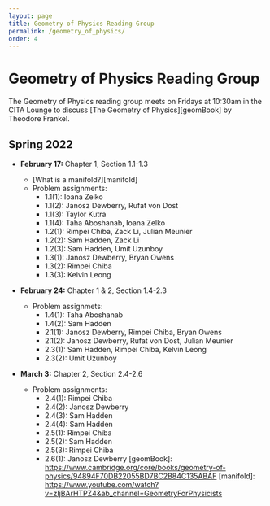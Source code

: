 ```yaml
---
layout: page
title: Geometry of Physics Reading Group
permalink: /geometry_of_physics/
order: 4
---
```


Geometry of Physics Reading Group
=================================


The Geometry of Physics reading group meets on Fridays at 10:30am in the CITA Lounge to discuss [The Geometry of Physics][geomBook] by Theodore Frankel.

Spring 2022
-----------

- **February 17:** Chapter 1, Section 1.1-1.3
	- [What is a manifold?][manifold]
	- Problem assignments:
		- 1.1(1): Ioana Zelko
		- 1.1(2): Janosz Dewberry, Rufat von Dost
		- 1.1(3): Taylor Kutra
		- 1.1(4): Taha Aboshanab, Ioana Zelko
		- 1.2(1): Rimpei Chiba, Zack Li, Julian Meunier
		- 1.2(2): Sam Hadden, Zack Li
		- 1.2(3): Sam Hadden, Umit Uzunboy
		- 1.3(1): Janosz Dewberry, Bryan Owens
		- 1.3(2): Rimpei Chiba
		- 1.3(3): Kelvin Leong

- **February 24:** Chapter 1 & 2, Section 1.4-2.3
	- Problem assignmets:
		- 1.4(1): Taha Aboshanab
		- 1.4(2): Sam Hadden
		- 2.1(1): Janosz Dewberry, Rimpei Chiba, Bryan Owens
		- 2.1(2): Janosz Dewberry, Rufat von Dost, Julian Meunier
		- 2.3(1): Sam Hadden, Rimpei Chiba, Kelvin Leong
		- 2.3(2): Umit Uzunboy

- **March 3:** Chapter 2, Section 2.4-2.6
	- Problem assignments:
		- 2.4(1): Rimpei Chiba
		- 2.4(2): Janosz Dewberry
		- 2.4(3): Sam Hadden
		- 2.4(4): Sam Hadden
		- 2.5(1): Rimpei Chiba
		- 2.5(2): Sam Hadden
		- 2.5(3): Rimpei Chiba
		- 2.6(1): Janosz Dewberry
[geomBook]: https://www.cambridge.org/core/books/geometry-of-physics/94894F70DB22055BD7BC2B84C135ABAF
[manifold]: https://www.youtube.com/watch?v=zIjBArHTPZ4&ab_channel=GeometryForPhysicists
